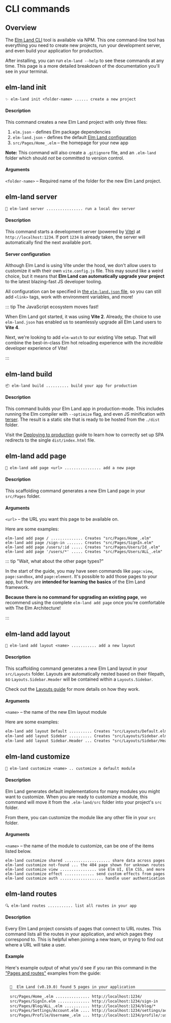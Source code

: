# CLI commands

## Overview

The [Elm Land CLI](https://www.npmjs.com/package/elm-land) tool is available via NPM. This one command-line tool has everything you need
to create new projects, run your development server, and even build your application for production.

After installing, you can run `elm-land --help` to see these commands at any time. This page is a more
detailed breakdown of the documentation you'll see in your terminal.

## elm-land init

```txt
✨ elm-land init <folder-name> ...... create a new project
```

#### Description

This command creates a new Elm Land project with only three files:

1. `elm.json` - defines Elm package dependencies
1. `elm-land.json` - defines the default [Elm Land configuration](../reference/elm-land-json)
1. `src/Pages/Home_.elm` – the homepage for your new app

__Note:__ This command will also create a `.gitignore` file, and an `.elm-land` folder which should _not_
be committed to version control.

#### Arguments

`<folder-name>` – Required name of the folder for the new Elm Land project.


## elm-land server

```txt
🚀 elm-land server ................ run a local dev server
```

#### Description

This command starts a development server (powered by [Vite](https://vitejs.dev)) at `http://localhost:1234`. If 
port `1234` is already taken, the server will automatically find the next available port.


#### Server configuration

Although Elm Land is using Vite under the hood, we don't allow users to customize it with their own `vite.config.js` file. This may sound like a weird choice, but it
means that __Elm Land can automatically upgrade your project__ to the latest blazing-fast JS developer tooling.

All configuration can be specified in [the `elm-land.json` file](../reference/elm-land-json), so you can still add `<link>` tags, work with environment variables, and more!

::: tip The JavaScript ecosystem moves fast!

When Elm Land got started, it was using __Vite 2__. Already, the choice to use `elm-land.json` has enabled us to seamlessly upgrade all Elm Land users to __Vite 4__.

Next, we're looking to add `elm-watch` to our existing Vite setup. That will combine the best-in-class Elm hot reloading experience with the _incredible_ developer experience of Vite!

:::


## elm-land build

```txt
📦 elm-land build .......... build your app for production
```

#### Description

This command builds your Elm Land app in production-mode. This includes running the Elm compiler with `--optimize` flag, and even JS minification with [terser](https://terser.org/). The result is a static site that is ready to be hosted from the `./dist` folder.

Visit the [Deploying to production](../guide/deploying) guide to learn how to correctly set up SPA redirects to the single `dist/index.html` file.


## elm-land add page

```txt
📄 elm-land add page <url> ................ add a new page
```

#### Description

This scaffolding command generates a new Elm Land page in your `src/Pages` folder. 


#### Arguments

`<url>` – the URL you want this page to be available on.

Here are some examples:

```
elm-land add page / .............. Creates "src/Pages/Home_.elm"
elm-land add page /sign-in ....... Creates "src/Pages/SignIn.elm"
elm-land add page /users/:id ..... Creates "src/Pages/Users/Id_.elm"
elm-land add page '/users/*' ..... Creates "src/Pages/Users/ALL_.elm"
```

::: tip "Wait, what about the other page types?"

In the start of the guide, you may have seen commands like `page:view`, `page:sandbox`, and `page:element`. It's possible to add those pages to your app, but they are __intended for learning the basics__ of the Elm Land framework. 

__Because there is no command for upgrading an existing page__, we recommend using the complete `elm-land add page` once you're comfortable with The Elm Architecture!

:::

## elm-land add layout

```txt
🍱 elm-land add layout <name> ........... add a new layout
```

#### Description

This scaffolding command generates a new Elm Land layout in your `src/Layouts` folder. Layouts are automatically
nested based on their filepath, so `Layouts.Sidebar.Header` will be contained within a `Layouts.Sidebar`.

Check out the [Layouts guide](./layouts) for more details on how they work.

#### Arguments

`<name>` – the name of the new Elm layout module

Here are some examples:

```txt
elm-land add layout Default .......... Creates "src/Layouts/Default.elm"
elm-land add layout Sidebar .......... Creates "src/Layouts/Sidebar.elm"
elm-land add layout Sidebar.Header ... Creates "src/Layouts/Sidebar/Header.elm"
```

## elm-land customize

```txt
🔧 elm-land customize <name> .. customize a default module
```

#### Description

Elm Land generates default implementations for many modules you might want to customize. When you 
are ready to customize a module, this command will move it from the `.elm-land/src` folder into 
your project's `src` folder.

From there, you can customize the module like any other file in your `src` folder.

#### Arguments

`<name>` – the name of the module to customize, can be one of the items listed below.

```
elm-land customize shared .................... share data across pages
elm-land customize not-found ... the 404 page shown for unknown routes
elm-land customize view ................ use Elm UI, Elm CSS, and more
elm-land customize effect ............. send custom effects from pages
elm-land customize auth ................... handle user authentication
```

## elm-land routes

```txt
🔍 elm-land routes ........... list all routes in your app
```

#### Description

Every Elm Land project consists of pages that connect to URL routes. This command 
lists all the routes in your application, and which pages they correspond to. This
is helpful when joining a new team, or trying to find out where a URL will take a user.

#### Example

Here's example output of what you'd see if you ran this command in the ["Pages and routes"](./pages.md) examples from the guide:

```txt

  🌈  Elm Land (v0.19.0) found 5 pages in your application
  ⎺⎺⎺⎺⎺⎺⎺⎺⎺⎺⎺⎺⎺⎺⎺⎺⎺⎺⎺⎺⎺⎺⎺⎺⎺⎺⎺⎺⎺⎺⎺⎺⎺⎺⎺⎺⎺⎺⎺⎺⎺⎺⎺⎺⎺⎺⎺⎺⎺⎺⎺⎺
  src/Pages/Home_.elm ............... http://localhost:1234/
  src/Pages/SignIn.elm .............. http://localhost:1234/sign-in
  src/Pages/Blog/ALL_.elm ........... http://localhost:1234/blog/*
  src/Pages/Settings/Account.elm .... http://localhost:1234/settings/account
  src/Pages/Profile/Username_.elm ... http://localhost:1234/profile/:username

```
